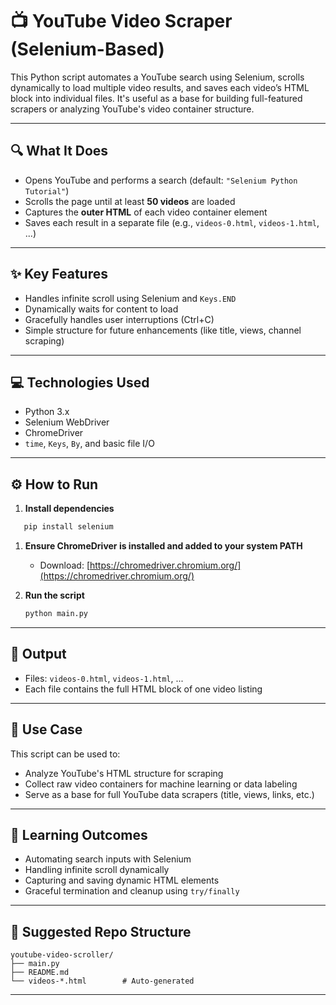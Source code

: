 # 📺 YouTube Video Scraper (Selenium-Based)

This Python script automates a YouTube search using Selenium, scrolls dynamically to load multiple video results, and saves each video’s HTML block into individual files. It's useful as a base for building full-featured scrapers or analyzing YouTube's video container structure.

---

## 🔍 What It Does

- Opens YouTube and performs a search (default: `"Selenium Python Tutorial"`)
- Scrolls the page until at least **50 videos** are loaded
- Captures the **outer HTML** of each video container element
- Saves each result in a separate file (e.g., `videos-0.html`, `videos-1.html`, ...)

---

## ✨ Key Features

- Handles infinite scroll using Selenium and `Keys.END`
- Dynamically waits for content to load
- Gracefully handles user interruptions (Ctrl+C)
- Simple structure for future enhancements (like title, views, channel scraping)

---

## 💻 Technologies Used

- Python 3.x  
- Selenium WebDriver  
- ChromeDriver  
- `time`, `Keys`, `By`, and basic file I/O

---

## ⚙️ How to Run

1. **Install dependencies**  

```bash
   pip install selenium
````

1. **Ensure ChromeDriver is installed and added to your system PATH**

   * Download: [https://chromedriver.chromium.org/](https://chromedriver.chromium.org/)

2. **Run the script**

   ```bash
   python main.py
   ```

---

## 📂 Output

* Files: `videos-0.html`, `videos-1.html`, ...
* Each file contains the full HTML block of one video listing

---

## 📌 Use Case

This script can be used to:

* Analyze YouTube's HTML structure for scraping
* Collect raw video containers for machine learning or data labeling
* Serve as a base for full YouTube data scrapers (title, views, links, etc.)

---

## 🧠 Learning Outcomes

* Automating search inputs with Selenium
* Handling infinite scroll dynamically
* Capturing and saving dynamic HTML elements
* Graceful termination and cleanup using `try/finally`

---

## 📁 Suggested Repo Structure

```
youtube-video-scroller/
├── main.py
├── README.md
└── videos-*.html        # Auto-generated
```

---
